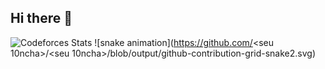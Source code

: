 ## Hi there 👋
![Codeforces Stats](https://codeforces-readme-stats.vercel.app/api/card?username=10ncha&theme=radical)
![snake animation](https://github.com/<seu 10ncha>/<seu 10ncha>/blob/output/github-contribution-grid-snake2.svg)

<!--
**10ncha/10ncha** is a ✨ _special_ ✨ repository because its `README.md` (this file) appears on your GitHub profile.

Here are some ideas to get you started:

- 🔭 I’m currently working on ...
- 🌱 I’m currently learning ...
- 👯 I’m looking to collaborate on ...
- 🤔 I’m looking for help with ...
- 💬 Ask me about ...
- 📫 How to reach me: ...
- 😄 Pronouns: ...
- ⚡ Fun fact: ...
-->

